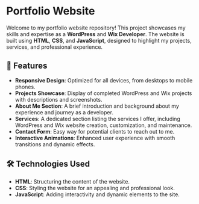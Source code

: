 # Portfolio Website

Welcome to my portfolio website repository! This project showcases my skills and expertise as a **WordPress** and **Wix Developer**. The website is built using **HTML**, **CSS**, and **JavaScript**, designed to highlight my projects, services, and professional experience.

## 🌟 Features

- **Responsive Design**: Optimized for all devices, from desktops to mobile phones.
- **Projects Showcase**: Display of completed WordPress and Wix projects with descriptions and screenshots.
- **About Me Section**: A brief introduction and background about my experience and journey as a developer.
- **Services**: A dedicated section listing the services I offer, including WordPress and Wix website creation, customization, and maintenance.
- **Contact Form**: Easy way for potential clients to reach out to me.
- **Interactive Animations**: Enhanced user experience with smooth transitions and dynamic effects.

## 🛠️ Technologies Used

- **HTML**: Structuring the content of the website.
- **CSS**: Styling the website for an appealing and professional look.
- **JavaScript**: Adding interactivity and dynamic elements to the site.
